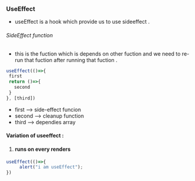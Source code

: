 ### UseEffect 
- useEffect is a hook which provide us to use sideeffect .
###### SideEffect function
 - this is the fuction which is depends on other fuction and we need to re-run that fuction after running that fuction .
 ```js
 useEffect(()=>{
  first
  return ()=>{
    second
  }
 }, [third])
 ```
 - first --> side-effect funcion
 - second --> cleanup function 
 - third --> dependies array
 #### Variation of useeffect :
 1. #### runs on every renders
 ```js
 useEffect(()=>{
      alert("i am useEffect");
 })
 ```